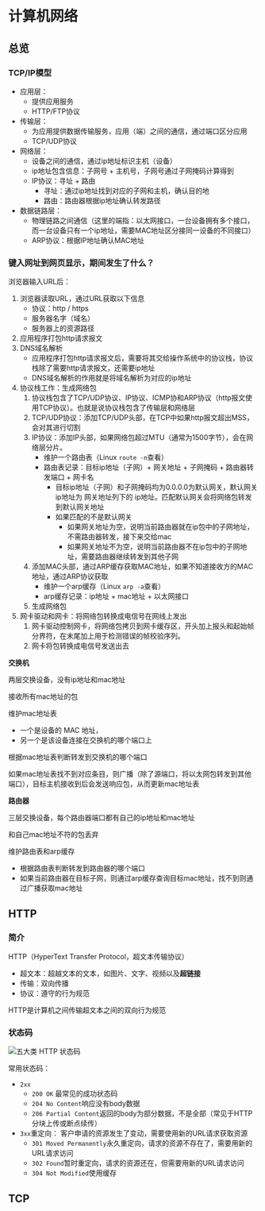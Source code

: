 # 计算机网络

## 总览

### TCP/IP模型

- 应用层：
  - 提供应用服务
  - HTTP/FTP协议
- 传输层：
  - 为应用提供数据传输服务，应用（端）之间的通信，通过端口区分应用
  - TCP/UDP协议
- 网络层：
  - 设备之间的通信，通过ip地址标识主机（设备）
  - ip地址包含信息：子网号 + 主机号，子网号通过子网掩码计算得到
  - IP协议：寻址 + 路由
    - 寻址：通过ip地址找到对应的子网和主机，确认目的地
    - 路由：路由器根据ip地址确认转发路径
- 数据链路层：
  - 物理链路之间通信（这里的端指：以太网接口，一台设备拥有多个接口，而一台设备只有一个ip地址，需要MAC地址区分接同一设备的不同接口）
  - ARP协议：根据IP地址确认MAC地址

### 键入网址到网页显示，期间发生了什么？

浏览器输入URL后：

1. 浏览器读取URL，通过URL获取以下信息
   - 协议：http / https
   - 服务器名字（域名）
   - 服务器上的资源路径
2. 应用程序打包http请求报文
3. DNS域名解析
   - 应用程序打包http请求报文后，需要将其交给操作系统中的协议栈，协议栈除了需要http请求报文，还需要ip地址
   - DNS域名解析的作用就是将域名解析为对应的ip地址
4. 协议栈工作：生成网络包
   1. 协议栈包含了TCP/UDP协议、IP协议、ICMP协和ARP协议（http报文使用TCP协议）。也就是说协议栈包含了传输层和网络层
   2. TCP/UDP协议：添加TCP/UDP头部，在TCP中如果http报文超出MSS，会对其进行切割
   3. IP协议：添加IP头部，如果网络包超过MTU（通常为1500字节），会在网络层分片。
      - 维护一个路由表（Linux `route -n`查看）
      - 路由表记录：目标ip地址（子网）+ 网关地址 + 子网掩码 + 路由器转发端口 + 网卡名
        - 目标ip地址（子网）和子网掩码均为0.0.0.0为默认网关，默认网关ip地址为 网关地址列下的 ip地址。匹配默认网关会将网络包转发到默认网关地址
        - 如果匹配的不是默认网关
          - 如果网关地址为空，说明当前路由器就在ip包中的子网地址，不需路由器转发，接下来交给mac
          - 如果网关地址不为空，说明当前路由器不在ip包中的子网地址，需要路由器继续转发到其他子网
   4. 添加MAC头部，通过ARP缓存获取MAC地址，如果不知道接收方的MAC地址，通过ARP协议获取
      - 维护一个arp缓存（Linux `arp -a`查看）
      - arp缓存记录：ip地址 + mac地址 + 以太网接口
   5. 生成网络包
5. 网卡驱动和网卡：将网络包转换成电信号在网线上发出
   1. 网卡驱动控制网卡，将网络包拷贝到网卡缓存区，开头加上报头和起始帧分界符，在末尾加上用于检测错误的帧校验序列。
   2. 网卡将包转换成电信号发送出去

**交换机**

两层交换设备，没有ip地址和mac地址

接收所有mac地址的包

维护mac地址表

- 一个是设备的 MAC 地址，
- 另一个是该设备连接在交换机的哪个端口上

根据mac地址表判断转发到交换机的哪个端口

如果mac地址表找不到对应条目，则广播（除了源端口，将以太网包转发到其他端口），目标主机接收到后会发送响应包，从而更新mac地址表

**路由器**

三层交换设备，每个路由器端口都有自己的ip地址和mac地址

和自己mac地址不符的包丢弃

维护路由表和arp缓存

- 根据路由表判断转发到路由器的哪个端口
- 如果当前路由器在目标子网，则通过arp缓存查询目标mac地址，找不到则通过广播获取mac地址

## HTTP

### 简介

HTTP（HyperText Transfer Protocol，超文本传输协议）

- 超文本：超越文本的文本，如图片、文字、视频以及**超链接**
- 传输：双向传播
- 协议：遵守的行为规范

HTTP是计算机之间传输超文本之间的双向行为规范

### 状态码

![ 五大类 HTTP 状态码 ](../../computer_basic/计算机网络.assets/6-五大类HTTP状态码.png)

常用状态码：

- `2xx`
  - `200 OK` 最常见的成功状态码
  - `204 No Content`响应没有body数据
  - `206 Partial Content`返回的body为部分数据，不是全部（常见于HTTP分块上传或断点续传）
- `3xx`重定向： 客户申请的资源发生了变动，需要使用新的URL请求获取资源
  - `301 Moved Permanently`永久重定向，请求的资源不存在了，需要用新的URL请求访问
  - `302 Found`暂时重定向，请求的资源还在，但需要用新的URL请求访问
  - `304 Not Modified`使用缓存

## TCP